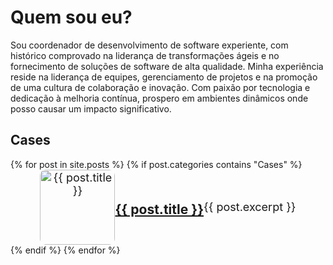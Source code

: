 # Quem sou eu?

Sou coordenador de desenvolvimento de software experiente, com histórico comprovado na liderança de transformações ágeis e no fornecimento de soluções de software de alta qualidade. Minha experiência reside na liderança de equipes, gerenciamento de projetos e na promoção de uma cultura de colaboração e inovação. Com paixão por tecnologia e dedicação à melhoria contínua, prospero em ambientes dinâmicos onde posso causar um impacto significativo.

## Cases

<!-- Link Swiper's CSS -->
<link rel="stylesheet" href="https://cdn.jsdelivr.net/npm/swiper@11/swiper-bundle.min.css" />
<!-- Demo styles -->
<style>
    html,
    body {
      position: relative;
      height: 100%;
    }

    body {
      font-family: Helvetica Neue, Helvetica, Arial, sans-serif;
      font-size: 14px;
      color: #000;
      margin: 0;
      padding: 0;
    }

    .swiper {
      width: 100%;
      height: 100%;
    }

    .swiper-slide {
      text-align: center;
      font-size: 18px;
      display: flex;
      justify-content: center;
      align-items: center;
    }

    .swiper-slide img {
      display: block;
      width: 100%;
      height: 100%;
      object-fit: cover;
    }
</style>
<!-- Swiper -->

<div class="swiper mySwiper">
    <div class="swiper-wrapper">
        {% for post in site.posts %}
        {% if post.categories contains "Cases" %}
            <div class="swiper-slide">
                <img src="{{ post.thumbnail }}" alt="{{ post.title }}" style="width: 120px; height: 120px; border-radius: 8%;" />
                <h3><a href="{{ post.url }}">{{ post.title }}</a></h3>
                {{ post.excerpt }}
            </div>
        {% endif %}
        {% endfor %}
    </div>
    <div class="swiper-button-next"></div>
    <div class="swiper-button-prev"></div>
    <div class="swiper-pagination"></div>
</div>
<!-- Swiper JS -->
<script src="https://cdn.jsdelivr.net/npm/swiper@11/swiper-bundle.min.js"></script>
<!-- Initialize Swiper -->
<script>
    var swiper = new Swiper(".mySwiper", {
        spaceBetween: 30,
        centeredSlides: true,
        autoplay: {
            delay: 5000,
            disableOnInteraction: false,
        },
        pagination: {
            el: ".swiper-pagination",
            clickable: true,
        },
        navigation: {
            nextEl: ".swiper-button-next",
            prevEl: ".swiper-button-prev",
        },
    });
</script>
